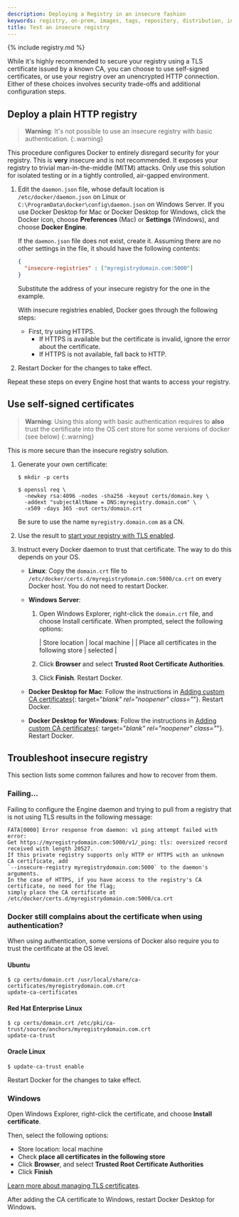 ```yaml
---
description: Deploying a Registry in an insecure fashion
keywords: registry, on-prem, images, tags, repository, distribution, insecure
title: Test an insecure registry
---
```


{% include registry.md %}

While it's highly recommended to secure your registry using a TLS certificate
issued by a known CA, you can choose to use self-signed certificates, or use
your registry over an unencrypted HTTP connection. Either of these choices
involves security trade-offs and additional configuration steps.

## Deploy a plain HTTP registry

> **Warning**:
> It's not possible to use an insecure registry with basic authentication.
{:.warning}

This procedure configures Docker to entirely disregard security for your
registry. This is **very** insecure and is not recommended. It exposes your
registry to trivial man-in-the-middle (MITM) attacks. Only use this solution for
isolated testing or in a tightly controlled, air-gapped environment.

1.  Edit the `daemon.json` file, whose default location is
    `/etc/docker/daemon.json` on Linux or
    `C:\ProgramData\docker\config\daemon.json` on Windows Server. If you use
    Docker Desktop for Mac or Docker Desktop for Windows, click the Docker icon, choose
    **Preferences** (Mac) or **Settings** (Windows), and choose **Docker Engine**.

    If the `daemon.json` file does not exist, create it. Assuming there are no
    other settings in the file, it should have the following contents:

    ```json
    {
      "insecure-registries" : ["myregistrydomain.com:5000"]
    }
    ```

    Substitute the address of your insecure registry for the one in the example.

    With insecure registries enabled, Docker goes through the following steps:

    - First, try using HTTPS.
      - If HTTPS is available but the certificate is invalid, ignore the error
        about the certificate.
      - If HTTPS is not available, fall back to HTTP.


2. Restart Docker for the changes to take effect.


Repeat these steps on every Engine host that wants to access your registry.


## Use self-signed certificates

> **Warning**:
> Using this along with basic authentication requires to **also** trust the certificate into the OS cert store for some versions of docker (see below)
{:.warning}

This is more secure than the insecure registry solution.

1.  Generate your own certificate:

    ```console
    $ mkdir -p certs

    $ openssl req \
      -newkey rsa:4096 -nodes -sha256 -keyout certs/domain.key \
      -addext "subjectAltName = DNS:myregistry.domain.com" \
      -x509 -days 365 -out certs/domain.crt
    ```

    Be sure to use the name `myregistry.domain.com` as a CN.

2.  Use the result to [start your registry with TLS enabled](./deploying.md#get-a-certificate).

3.  Instruct every Docker daemon to trust that certificate. The way to do this
    depends on your OS.

    - **Linux**: Copy the `domain.crt` file to
      `/etc/docker/certs.d/myregistrydomain.com:5000/ca.crt` on every Docker
      host. You do not need to restart Docker.

    - **Windows Server**:

      1.  Open Windows Explorer, right-click the `domain.crt`
          file, and choose Install certificate. When prompted, select the following
          options:

          | Store location                                | local machine |
          | Place all certificates in the following store | selected      |

      2.  Click **Browser** and select **Trusted Root Certificate Authorities**.

      3.  Click **Finish**. Restart Docker.

    - **Docker Desktop for Mac**: Follow the instructions in
      [Adding custom CA certificates](../desktop/mac/index.md#add-tls-certificates){: target="_blank" rel="noopener" class="_"}.
      Restart Docker.

    - **Docker Desktop for Windows**: Follow the instructions in
      [Adding custom CA certificates](../desktop/windows/index.md#adding-tls-certificates){: target="_blank" rel="noopener" class="_"}.
      Restart Docker.


## Troubleshoot insecure registry

This section lists some common failures and how to recover from them.

### Failing...

Failing to configure the Engine daemon and trying to pull from a registry that is not using
TLS results in the following message:

```none
FATA[0000] Error response from daemon: v1 ping attempt failed with error:
Get https://myregistrydomain.com:5000/v1/_ping: tls: oversized record received with length 20527.
If this private registry supports only HTTP or HTTPS with an unknown CA certificate, add
`--insecure-registry myregistrydomain.com:5000` to the daemon's arguments.
In the case of HTTPS, if you have access to the registry's CA certificate, no need for the flag;
simply place the CA certificate at /etc/docker/certs.d/myregistrydomain.com:5000/ca.crt
```

### Docker still complains about the certificate when using authentication?

When using authentication, some versions of Docker also require you to trust the
certificate at the OS level.

#### Ubuntu

```console
$ cp certs/domain.crt /usr/local/share/ca-certificates/myregistrydomain.com.crt
update-ca-certificates
```

#### Red Hat Enterprise Linux

```console
$ cp certs/domain.crt /etc/pki/ca-trust/source/anchors/myregistrydomain.com.crt
update-ca-trust
```

#### Oracle Linux

```console
$ update-ca-trust enable
```

Restart Docker for the changes to take effect.

### Windows

Open Windows Explorer, right-click the certificate, and choose
**Install certificate**.

Then, select the following options:

* Store location: local machine
* Check **place all certificates in the following store**
* Click **Browser**, and select **Trusted Root Certificate Authorities**
* Click **Finish**

[Learn more about managing TLS certificates](https://technet.microsoft.com/en-us/library/cc754841(v=ws.11).aspx#BKMK_addlocal).

After adding the CA certificate to Windows, restart Docker Desktop for Windows.
